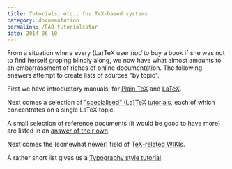 ```yaml
---
title: Tutorials, etc., for TeX-based systems
category: documentation
permalink: /FAQ-tutorialsstar
date: 2014-06-10
---
```


From a situation where every (La)TeX user _had_ to buy a book
if she was not to find herself groping blindly along, we now have what
almost amounts to an embarrassment of riches of online documentation.
The following answers attempt to create lists of sources "by topic".

First we have introductory manuals, for
[Plain TeX](FAQ-man-tex) and [LaTeX](FAQ-man-latex).

Next comes a selection of
["specialised" (La)TeX tutorials](FAQ-tutbitslatex),
each of which concentrates on a single LaTeX topic.

A small selection of reference documents (it would be good to have
more) are listed in an [answer of their own](FAQ-ref-doc).

Next comes the (somewhat newer) field of 
[TeX-related WIKIs](FAQ-doc-wiki).

A rather short list gives us a 
[Typography style tutorial](FAQ-typo-style).

